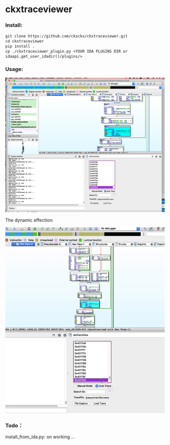 

# ckxtraceviewer



### Install:

```
git clone https://github.com/ckxckx/ckxtraceviewer.git
cd ckxtraceviewer 
pip install .
cp ./ckxtraceviewer_plugin.py <YOUR IDA PLUGINS DIR or idaapi.get_user_idadir()/plugins/>
```



### Usage:



![Screenshot - 2020-11-24 00.19.04](readme.assets/Screenshot%20-%202020-11-24%2000.19.04.png)





The dynamic effection:

![Kapture 2020-11-24 at 00.17.09](readme.assets/Kapture%202020-11-24%20at%2000.17.09.gif)



### Todo：

install_from_ida.py: on working ...

